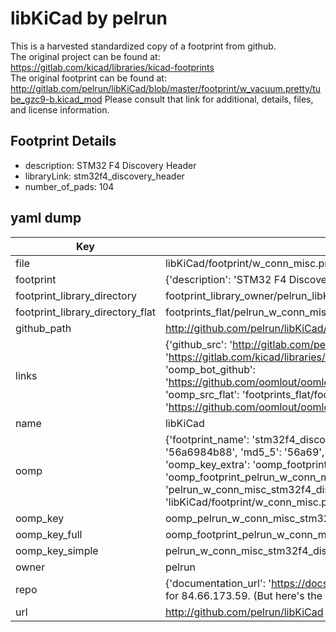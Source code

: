 # libKiCad by pelrun  
This is a harvested standardized copy of a footprint from github.  
The original project can be found at:  
https://gitlab.com/kicad/libraries/kicad-footprints  
The original footprint can be found at:
http://gitlab.com/pelrun/libKiCad/blob/master/footprint/w_vacuum.pretty/tube_gzc9-b.kicad_mod
Please consult that link for additional, details, files, and license information.  
## Footprint Details
* description: STM32 F4 Discovery Header  
* libraryLink: stm32f4_discovery_header  
* number_of_pads: 104  
## yaml dump  
| Key | Value |  
| --- | --- |  
| file | libKiCad/footprint/w_conn_misc.pretty/stm32f4_discovery_header.kicad_mod |  
| footprint | {'description': 'STM32 F4 Discovery Header', 'libraryLink': 'stm32f4_discovery_header', 'number_of_pads': 104} |  
| footprint_library_directory | footprint_library_owner/pelrun_libKiCad |  
| footprint_library_directory_flat | footprints_flat/pelrun_w_conn_misc_stm32f4_discovery_header/working |  
| github_path | http://github.com/pelrun/libKiCad/blob/master/footprint/w_conn_misc.pretty/stm32f4_discovery_header.kicad_mod |  
| links | {'github_src': 'http://gitlab.com/pelrun/libKiCad/blob/master/footprint/w_vacuum.pretty/tube_gzc9-b.kicad_mod', 'github_src_repo': 'https://gitlab.com/kicad/libraries/kicad-footprints', 'oomp_bot': 'footprints/pelrun_w_conn_misc_stm32f4_discovery_header/working', 'oomp_bot_github': 'https://github.com/oomlout/oomlout_oomp_footprint_bot/tree/main/footprints/pelrun_w_conn_misc_stm32f4_discovery_header/working', 'oomp_src_flat': 'footprints_flat/footprints_flat/pelrun_w_conn_misc_stm32f4_discovery_header/working', 'oomp_src_flat_github': 'https://github.com/oomlout/oomlout_oomp_footprint_src/tree/main/footprints_flat/pelrun_w_conn_misc_stm32f4_discovery_header/working'} |  
| name | libKiCad |  
| oomp | {'footprint_name': 'stm32f4_discovery_header', 'library_name': 'w_conn_misc', 'md5': '56a6984b88d5da00c01022fdcf49d1b2', 'md5_10': '56a6984b88', 'md5_5': '56a69', 'md5_6': '56a698', 'oomp_key': 'oomp_pelrun_w_conn_misc_stm32f4_discovery_header', 'oomp_key_extra': 'oomp_footprint_pelrun_w_conn_misc_stm32f4_discovery_header', 'oomp_key_full': 'oomp_footprint_pelrun_w_conn_misc_stm32f4_discovery_header_56a698', 'oomp_key_simple': 'pelrun_w_conn_misc_stm32f4_discovery_header', 'original_filename': 'libKiCad/footprint/w_conn_misc.pretty/stm32f4_discovery_header.kicad_mod', 'owner_name': 'pelrun'} |  
| oomp_key | oomp_pelrun_w_conn_misc_stm32f4_discovery_header |  
| oomp_key_full | oomp_footprint_pelrun_w_conn_misc_stm32f4_discovery_header |  
| oomp_key_simple | pelrun_w_conn_misc_stm32f4_discovery_header |  
| owner | pelrun |  
| repo | {'documentation_url': 'https://docs.github.com/rest/overview/resources-in-the-rest-api#rate-limiting', 'message': "API rate limit exceeded for 84.66.173.59. (But here's the good news: Authenticated requests get a higher rate limit. Check out the documentation for more details.)"} |  
| url | http://github.com/pelrun/libKiCad |  

